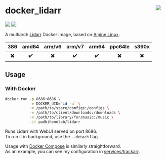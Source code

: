 # docker_lidarr <a href='https://github.com/padhi-homelab/docker_lidarr/actions?query=workflow%3A%22Docker+CI+Release%22'><img align='right' src='https://img.shields.io/github/actions/workflow/status/padhi-homelab/docker_lidarr/docker-release.yml?branch=main&logo=github&logoWidth=24&style=flat-square'></img></a>

<a href='https://hub.docker.com/r/padhihomelab/lidarr'><img src='https://img.shields.io/docker/image-size/padhihomelab/lidarr/latest?label=size%20%5Blatest%5D&logo=docker&logoWidth=24&style=for-the-badge'></img></a>
<a href='https://hub.docker.com/r/padhihomelab/lidarr'><img src='https://img.shields.io/docker/image-size/padhihomelab/lidarr/testing?label=size%20%5Btesting%5D&logo=docker&logoWidth=24&style=for-the-badge'></img></a>

A multiarch [Lidarr] Docker image, based on [Alpine Linux].

|           386            |       amd64        |          arm/v6          |          arm/v7          |       arm64        |         ppc64le          |          s390x           |
| :----------------------: | :----------------: | :----------------------: | :----------------------: | :----------------: | :----------------------: | :----------------------: |
| :heavy_multiplication_x: | :heavy_check_mark: | :heavy_multiplication_x: | :heavy_check_mark: | :heavy_check_mark: | :heavy_multiplication_x: | :heavy_multiplication_x: |

## Usage

### With Docker

```sh
docker run -p 8686:8686 \
           -e DOCKER_UID=`id -u` \
           -v /path/to/store/configs:/configs \
           -v /path/to/client/downloads:/downloads \
           -v /path/to/library/for/music:/music \
           -it padhihomelab/lidarr
```

Runs Lidarr with WebUI served on port 8686.
<br>
To run it in background, use the `--detach` flag.

Usage with [Docker Compose] is similarly straightforward.
<br>
As an example, you can see my configuration in [services/trackarr].


[Alpine Linux]:      https://alpinelinux.org/
[Docker Compose]:    https://docs.docker.com/compose/
[Lidarr]:            https://lidarr.audio/
[services/trackarr]: https://github.com/padhi-homelab/services/tree/master/trackarr
